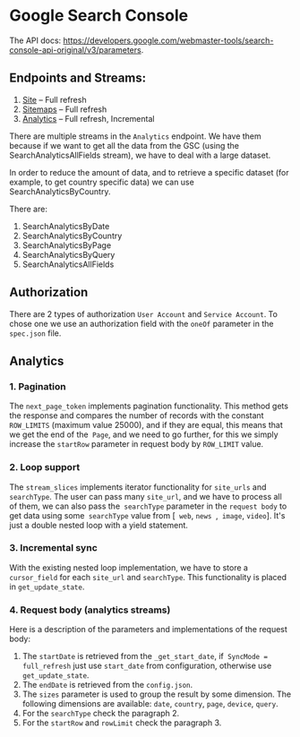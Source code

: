 # Google Search Console

The API docs: https://developers.google.com/webmaster-tools/search-console-api-original/v3/parameters.

## Endpoints and Streams:

1. [Site](https://developers.google.com/webmaster-tools/search-console-api-original/v3/sites) – Full refresh
2. [Sitemaps](https://developers.google.com/webmaster-tools/search-console-api-original/v3/sitemaps) – Full refresh
3. [Analytics](https://developers.google.com/webmaster-tools/search-console-api-original/v3/searchanalytics) – Full refresh, Incremental

There are multiple streams in the `Analytics` endpoint. 
We have them because if we want to get all the data from the GSC (using the SearchAnalyticsAllFields stream), 
we have to deal with a large dataset. 

In order to reduce the amount of data, and to retrieve a specific dataset (for example, to get country specific data) 
we can use SearchAnalyticsByCountry.

There are:
   1. SearchAnalyticsByDate
   2. SearchAnalyticsByCountry
   3. SearchAnalyticsByPage
   4. SearchAnalyticsByQuery
   5. SearchAnalyticsAllFields

## Authorization

There are 2 types of authorization `User Account` and `Service Account`.
To chose one we use an authorization field with the `oneOf` parameter  in the `spec.json` file.


## Analytics

### 1. Pagination

The `next_page_token` implements pagination functionality. This method gets the response and compares the number of records with the constant `ROW_LIMITS` (maximum value 25000), and if they are equal, this means that we get the end of the` Page`, and we need to go further, for this we simply increase the `startRow` parameter in request body by `ROW_LIMIT` value.


### 2. Loop support

The `stream_slices` implements iterator functionality for `site_urls` and `searchType`. The user can pass many `site_url`, and we have to process all of them, we can also pass the` searchType` parameter in the `request body` to get data using some` searchType` value from [` web`, `news `,` image`, `video`]. It's just a double nested loop with a yield statement.


### 3. Incremental sync

With the existing nested loop implementation, we have to store a `cursor_field` for each `site_url` and `searchType`. This functionality is placed in `get_update_state`.


### 4. Request body (analytics streams)

Here is a description of the parameters and implementations of the request body:
   1. The `startDate` is retrieved from the `_get_start_date`, if` SyncMode = full_refresh` just use `start_date` from configuration, otherwise use `get_update_state`.
   2. The `endDate` is retrieved from the `config.json`.
   3. The `sizes` parameter is used to group the result by some dimension. The following dimensions are available: `date`, `country`, `page`, `device`, `query`.
   4. For the `searchType` check the paragraph 2.
   5. For the `startRow` and `rowLimit` check the paragraph 3.
